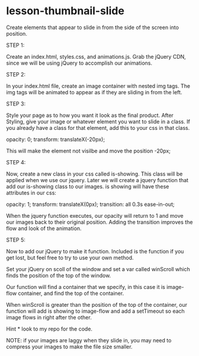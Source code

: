 # lesson-thumbnail-slide

Create elements that appear to slide in from the side of the screen into position.

STEP 1: 

Create an index.html, styles.css, and animations.js.  Grab the jQuery CDN, since we will be using 
jQuery to accomplish our animations.

STEP 2: 

In your index.html file, create an image container with nested img tags.  The img tags will be animated
to appear as if they are sliding in from the left.

STEP 3:  

Style your page as to how you want it look as the final product.  After Styling, give your image
or whatever element you want to slide in a class.  If you already have a class for that element,
add this to your css in that class.

opacity: 0;
transform: translateX(-20px);

This will make the element not visilbe and move the position -20px;

STEP 4:

Now, create a new class in your css called is-showing.  This class will be applied when we use our jquery.
Later we will create a jquery function that add our is-showing class to our images.  is showing will have these 
attributes in our css:

opacity: 1;
transform: translateX(0px);
transition: all 0.3s ease-in-out;

When the jquery function executes, our opacity will return to 1 and move our images back to their 
original position.  Adding the transition improves the flow and look of the animation.

STEP 5:  

Now to add our jQuery to make it function.  Included is the function if you get lost, but feel free to 
try to use your own method.

Set your jQuery on scoll of the window and set a var called winScroll which finds the 
position of the top of the window.

Our function will find a container that we specify, in this case it is image-flow container, and find the top of the container.

When winScroll is greater than the position of the top of the container, our function will add is showing to image-flow
and add a setTimeout so each image flows in right after the other.

Hint * look to my repo for the code.

NOTE: if your images are laggy when they slide in, you may need to compress your images to 
make the file size smaller.
